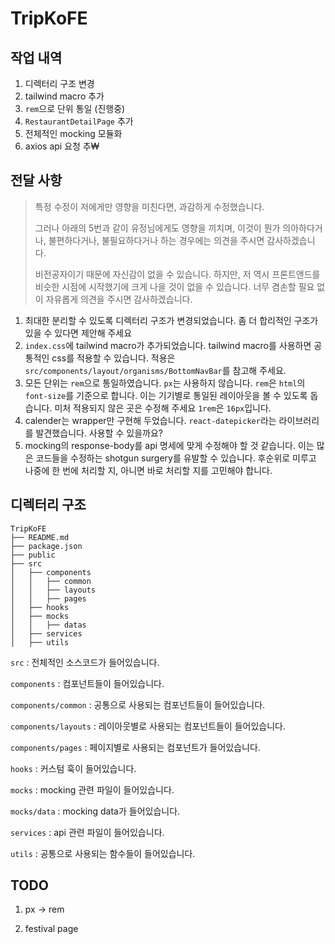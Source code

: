 # TripKoFE

## 작업 내역
1. 디렉터리 구조 변경
2. tailwind macro 추가
3. `rem`으로 단위 통일 (진행중)
4. `RestaurantDetailPage` 추가
5. 전체적인 mocking 모듈화
6. axios api 요청 추₩

## 전달 사항

> 특정 수정이 저에게만 영향을 미친다면, 과감하게 수정했습니다.
>
> 그러나 아래의 5번과 같이 유정님에게도 영향을 끼치며, 이것이 뭔가 의아하다거나, 불편하다거나, 불필요하다거나 하는 경우에는 의견을 주시면 감사하겠습니다.
>
> 비전공자이기 때문에 자신감이 없을 수 있습니다. 하지만, 저 역시 프론트앤드를 비슷한 시점에 시작했기에 크게 나을 것이 없을 수 있습니다. 너무 겸손할 필요 없이 자유롭게 의견을 주시면 감사하겠습니다.


1. 최대한 분리할 수 있도록 디렉터리 구조가 변경되었습니다. 좀 더 합리적인 구조가 있을 수 있다면 제안해 주세요
2. `index.css`에 tailwind macro가 추가되었습니다. tailwind macro를 사용하면 공통적인 css를 적용할 수 있습니다. 적용은 `src/components/layout/organisms/BottomNavBar`를 참고해 주세요.
3. 모든 단위는 `rem`으로 통일하였습니다. `px`는 사용하지 않습니다. `rem`은 `html`의 `font-size`를 기준으로 합니다. 이는 기기별로 통일된 레이아웃을 볼 수 있도록 돕습니다. 미처 적용되지 않은 곳은 수정해 주세요 `1rem`은 `16px`입니다.
4. calender는 wrapper만 구현해 두었습니다. `react-datepicker`라는 라이브러리를 발견했습니다. 사용할 수 있을까요?
5. mocking의 response-body를 api 명세에 맞게 수정해야 할 것 같습니다. 이는 많은 코드들을 수정하는 shotgun surgery를 유발할 수 있습니다. 후순위로 미루고 나중에 한 번에 처리할 지, 아니면 바로 처리할 지를 고민해야 합니다.


## 디렉터리 구조

```
TripKoFE
├── README.md
├── package.json
├── public
├── src 
│   ├── components
│   │   ├── common
│   │   ├── layouts
│   │   ├── pages
│   ├── hooks
│   ├── mocks
│   │   ├── datas
│   ├── services
│   ├── utils

```
`src` : 전체적인 소스코드가 들어있습니다.

`components` : 컴포넌트들이 들어있습니다.

`components/common` : 공통으로 사용되는 컴포넌트들이 들어있습니다.

`components/layouts` : 레이아웃별로 사용되는 컴포넌트들이 들어있습니다.

`components/pages` : 페이지별로 사용되는 컴포넌트가 들어있습니다.

`hooks` : 커스텀 훅이 들어있습니다.

`mocks` : mocking 관련 파일이 들어있습니다.

`mocks/data` : mocking data가 들어있습니다.

`services` : api 관련 파일이 들어있습니다.

`utils` : 공통으로 사용되는 함수들이 들어있습니다.

## TODO

1. px -> rem

2. festival page